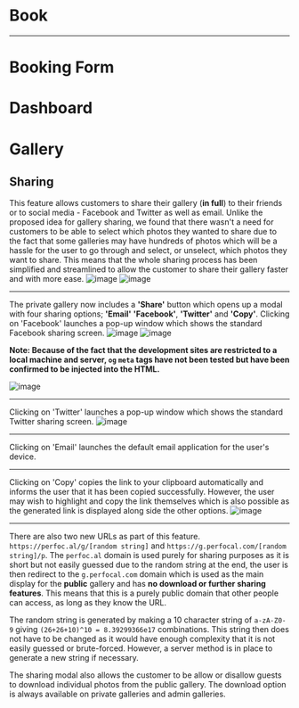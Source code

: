 # Book

-----

# Booking Form

# Dashboard

# Gallery

## Sharing

This feature allows customers to share their gallery (**in full**) to their friends or to social media - Facebook and Twitter as well as email.
Unlike the proposed idea for gallery sharing, we found that there wasn't a need for customers to be able to select which photos they wanted to share due to the fact that some galleries may have hundreds of photos which will be a hassle for the user to go through and select, or unselect, which photos they want to share. This means that the whole sharing process has been simplified and streamlined to allow the customer to share their gallery faster and with more ease.
![image](https://user-images.githubusercontent.com/15820577/42642676-489230a4-85ef-11e8-8861-bb05d7b2c6a4.png)
![image](https://user-images.githubusercontent.com/15820577/42642708-57cc7d40-85ef-11e8-9a7e-68c461d11d1a.png)

-----

The private gallery now includes a **'Share'** button which opens up a modal with four sharing options; **'Email'** **'Facebook'**, **'Twitter'** and **'Copy'**. Clicking on 'Facebook' launches a pop-up window which shows the standard Facebook sharing screen.
![image](https://user-images.githubusercontent.com/15820577/42642747-72d51110-85ef-11e8-9156-7b23bfc64a70.png)
![image](https://user-images.githubusercontent.com/15820577/42642794-8f6c686e-85ef-11e8-8b77-00634f1be94e.png)

**Note: Because of the fact that the development sites are restricted to a local machine and server, `og` `meta` tags have not been tested but have been confirmed to be injected into the HTML.**

![image](https://user-images.githubusercontent.com/15820577/42642902-c60e2efc-85ef-11e8-94c5-109c2f164c10.png)

-----

Clicking on 'Twitter' launches a pop-up window which shows the standard Twitter sharing screen.
![image](https://user-images.githubusercontent.com/15820577/42643113-439fb818-85f0-11e8-8d61-d88a7ddc0e8c.png)

-----

Clicking on 'Email' launches the default email application for the user's device.

-----

Clicking on 'Copy' copies the link to your clipboard automatically and informs the user that it has been copied successfully. However, the user may wish to highlight and copy the link themselves which is also possible as the generated link is displayed along side the other options.
![image](https://user-images.githubusercontent.com/15820577/42643140-5323518c-85f0-11e8-9bd4-0e76a9e1f6a7.png)

-----

 There are also two new URLs as part of this feature. `https://perfoc.al/g/[random string]` and `https://g.perfocal.com/[random string]/p`. The `perfoc.al` domain is used purely for sharing purposes as it is short but not easily guessed due to the random string at the end, the user is then redirect to the `g.perfocal.com` domain which is used as the main display for the **public** gallery and has **no download or further sharing features**. This means that this is a purely public domain that other people can access, as long as they know the URL.

The random string is generated by making a 10 character string of `a-zA-Z0-9` giving `(26+26+10)^10 = 8.39299366e17` combinations. This string then does not have to be changed as it would have enough complexity that it is not easily guessed or brute-forced. However, a server method is in place to generate a new string if necessary.

The sharing modal also allows the customer to be allow or disallow guests to download individual photos from the public gallery. The download option is always available on private galleries and admin galleries.



